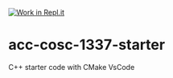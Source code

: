 [![Work in Repl.it](https://classroom.github.com/assets/work-in-replit-14baed9a392b3a25080506f3b7b6d57f295ec2978f6f33ec97e36a161684cbe9.svg)](https://classroom.github.com/online_ide?assignment_repo_id=3975820&assignment_repo_type=AssignmentRepo)
# acc-cosc-1337-starter
C++ starter code with CMake 
VsCode 
